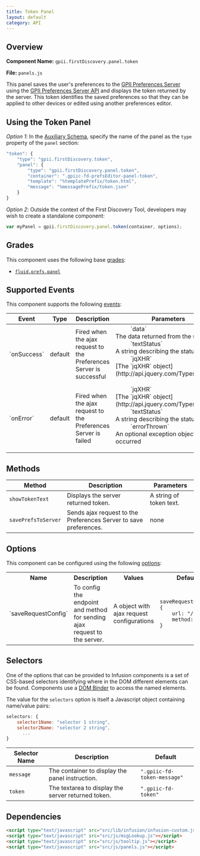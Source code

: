 ```yaml
---
title: Token Panel
layout: default
category: API
---
```


## Overview

**Component Name:** `gpii.firstDiscovery.panel.token`

**File:** `panels.js`

This panel saves the user's preferences to the
[GPII Preferences Server](https://github.com/GPII/universal/blob/master/documentation/PreferencesServer.md)
using the
[GPII Preferences Server API](https://github.com/GPII/universal/blob/master/documentation/PreferencesServer.md)
and displays the token returned by the server. This token identifies the saved preferences
so that they can be applied to other devices or edited using another preferences editor.

## Using the Token Panel

*Option 1*: In the
[Auxiliary Schema](http://docs.fluidproject.org/infusion/development/AuxiliarySchemaForPreferencesFramework.html),
specify the name of the panel as the `type` property of the `panel` section:
```javascript
"token": {
    "type": "gpii.firstDiscovery.token",
    "panel": {
        "type": "gpii.firstDiscovery.panel.token",
        "container": ".gpiic-fd-prefsEditor-panel-token",
        "template": "%templatePrefix/token.html",
        "message": "%messagePrefix/token.json"
    }
}
```

*Option 2*: Outside the context of the First Discovery Tool, developers may wish to create a standalone component:
```javascript
var myPanel = gpii.firstDiscovery.panel.token(container, options);
```

## Grades

This component uses the following base
[grades](http://docs.fluidproject.org/infusion/development/ComponentGrades.html):

* [`fluid.prefs.panel`](http://docs.fluidproject.org/infusion/development/Panels.html)

## Supported Events

This component supports the following
[events](http://docs.fluidproject.org/infusion/development/InfusionEventSystem.html):

<table>
    <thead>
        <tr><th>Event</th><th>Type</th><th>Description</th><th>Parameters</th></tr>
    </thead>
    <tbody>
        <tr>
            <td>`onSuccess`</td>
            <td>default</td>
            <td>Fired when the ajax request to the Preferences Server is successful</td>
            <td>
                <dl>
                    <dd>`data`</dd>
                    <dt>The data returned from the server</dt>
                    <dd>`textStatus`</dd>
                    <dt>A string describing the status</dt>
                    <dd>`jqXHR`</dd>
                    <dt>[The `jqXHR` object](http://api.jquery.com/Types/#jqXHR)</dt>
                </dl>
            </td>
        </tr>
        <tr>
            <td>`onError`</td>
            <td>default</td>
            <td>Fired when the ajax request to the Preferences Server is failed</td>
            <td>
                <dl>
                    <dd>`jqXHR`</dd>
                    <dt>[The `jqXHR` object](http://api.jquery.com/Types/#jqXHR)</dt>
                    <dd>`textStatus`</dd>
                    <dt>A string describing the status</dt>
                    <dd>`errorThrown`</dd>
                    <dt>An optional exception object, if one occurred</dt>
                </dl>
            </td>
        </tr>
    </tbody>
</table>

## Methods

| Method | Description | Parameters |
|--------|-------------|------------|
| `showTokenText` | Displays the server returned token. | A string of token text. |
| `savePrefsToServer` | Sends ajax request to the Preferences Server to save preferences. | none |

## Options

This component can be configured using the following
[options](http://docs.fluidproject.org/infusion/development/ComponentOptionsAndDefaults.html):

<table>
    <tr><th>Name</th><th>Description</th><th>Values</th><th>Default</th></tr>
    <tr>
        <td>`saveRequestConfig`</td>
        <td>To config the endpoint and method for sending ajax request to the server.</td>
        <td>A object with ajax request configurations</td>
        <td>
        <pre><code>saveRequestConfig: {
    url: "/user",
    method: "POST"
}</code></pre>
        </td>
    </tr>
</table>

## Selectors

One of the options that can be provided to Infusion components is a set of CSS-based
selectors identifying where in the DOM different elements can be found. Components use a
[DOM Binder](http://docs.fluidproject.org/infusion/development/DOMBinder.html) to access the
named elements.

The value for the `selectors` option is itself a Javascript object containing name/value pairs:

```javascript
selectors: {
    selector1Name: "selector 1 string",
    selector2Name: "selector 2 string",
      ...
}
```

| Selector Name | Description | Default |
|---------------|-------------|---------|
| `message` | The container to display the panel instruction. | `".gpiic-fd-token-message"` |
| `token` |  The textarea to display the server returned token. | `".gpiic-fd-token"` |

## Dependencies

```html
<script type="text/javascript" src="src/lib/infusion/infusion-custom.js"></script>
<script type="text/javascript" src="src/js/msgLookup.js"></script>
<script type="text/javascript" src="src/js/tooltip.js"></script>
<script type="text/javascript" src="src/js/panels.js"></script>
```
